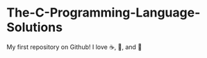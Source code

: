 # The-C-Programming-Language-Solutions
My first repository on Github!
I love :coffee:, :pizza:, and :dancer:
